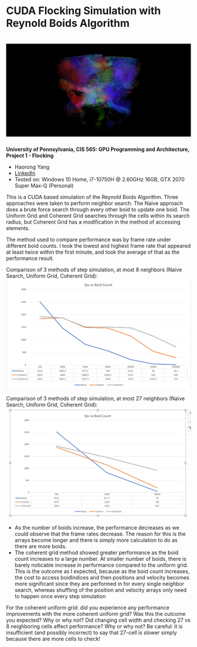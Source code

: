 <h1> CUDA Flocking Simulation with Reynold Boids Algorithm

# ![top](images/top_image.png)

**University of Pennsylvania, CIS 565: GPU Programming and Architecture,
Project 1 - Flocking**
* Haorong Yang
* [LinkedIn](https://www.linkedin.com/in/haorong-henry-yang/)
* Tested on: Windows 10 Home, i7-10750H @ 2.60GHz 16GB, GTX 2070 Super Max-Q (Personal)



This is a CUDA based simulation of the Reynold Boids Algorithm. Three approaches were taken to perform neighbor search.
The Naive approach does a brute force search through every other boid to update one boid.
The Uniform Grid and Coherent Grid searches through the cells within its search radius, 
but Coherent Grid has a modification in the method of accessing elements.

The method used to compare performance was by frame rate under different boid counts.
I took the lowest and highest frame rate that appeared at least twice within the first minute, 
and took the average of that as the performance result.

Comparison of 3 methods of step simulation, at most 8 neighbors (Naive Search, Uniform Grid, Coherent Grid):
![chart1](images/fpsGraph8.PNG)

Comparison of 3 methods of step simulation, at most 27 neighbors (Naive Search, Uniform Grid, Coherent Grid):
![chart1](images/fpsGraph27.PNG)


* As the number of boids increase, the performance decreases as we could observe that the frame rates decrease. The reason for this is the arrays become longer and there is simply more calculation to do as there are more boids.
* The coherent grid method showed greater performance as the boid count increases to a large number. At smaller number of boids, there is barely noticable increase in performance compared to the uniform grid. This is the outcome as I expected, because as the boid count increases, the cost to access boidIndices and then positions and velocity becomes more significant since they are performed in for every single neighbor search, whereas shuffling of the position and velocity arrays only need to happen once every step simulation

For the coherent uniform grid: did you experience any performance improvements with the more coherent uniform grid? Was this the outcome you expected? Why or why not?
Did changing cell width and checking 27 vs 8 neighboring cells affect performance? Why or why not? Be careful: it is insufficient (and possibly incorrect) to say that 27-cell is slower simply because there are more cells to check!